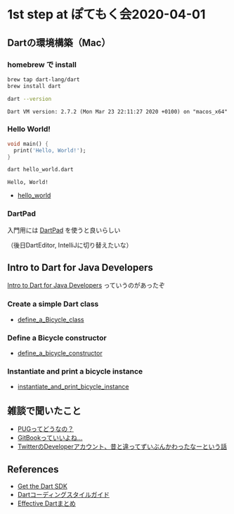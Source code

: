 # 1st step at ぽてもく会2020-04-01

## Dartの環境構築（Mac）

### homebrew で install

```sh
brew tap dart-lang/dart
brew install dart

dart --version
```

```
Dart VM version: 2.7.2 (Mon Mar 23 22:11:27 2020 +0100) on "macos_x64"
```

### Hello World!

```dart
void main() {
  print('Hello, World!');
}
```

```sh
dart hello_world.dart
```

```
Hello, World!
```

- [hello_world](src/hello_world.dart)

### DartPad

入門用には [DartPad](https://dartpad.dev/) を使うと良いらしい

（後日DartEditor, IntelliJに切り替えたいな）

## Intro to Dart for Java Developers 

[Intro to Dart for Java Developers](https://codelabs.developers.google.com/codelabs/from-java-to-dart/#0) っていうのがあったぞ

### Create a simple Dart class

- [define_a_Bicycle_class](src/from-java-to-dart/define_bicycle_class.dart)

### Define a Bicycle constructor

- [define_a_bicycle_constructor](src/from-java-to-dart/define_bicycle_constructor.dart) 

### Instantiate and print a bicycle instance

- [instantiate_and_print_bicycle_instance](src/from-java-to-dart/instantiate_and_print_bicycle_instance.dart)

## 雑談で聞いたこと

- [PUGってどうなの？](https://pugjs.org/api/getting-started.html)
- [GitBookっていいよね...](https://www.gitbook.com/)
- [TwitterのDeveloperアカウント、昔と違ってずいぶんかわったなーという話](https://developer.twitter.com/ja)

## References 

- [Get the Dart SDK](https://dart.dev/get-dart)
- [Dartコーディングスタイルガイド](https://sbfl.net/blog/2014/12/20/dart-style-guide/)
- [Effective Dartまとめ](https://qiita.com/mkosuke/items/42c19d7edbf111f7fb71)
